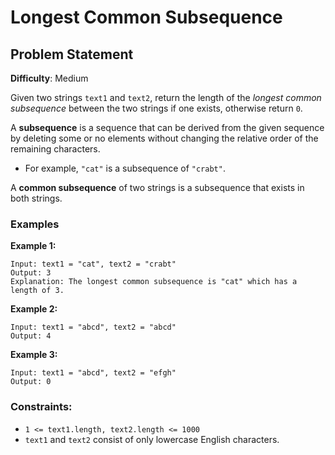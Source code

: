 # Longest Common Subsequence

## Problem Statement

**Difficulty**: Medium

Given two strings `text1` and `text2`, return the length of the *longest common subsequence* between the two strings if one exists, otherwise return `0`.

A **subsequence** is a sequence that can be derived from the given sequence by deleting some or no elements without changing the relative order of the remaining characters.
- For example, `"cat"` is a subsequence of `"crabt"`.

A **common subsequence** of two strings is a subsequence that exists in both strings.

### Examples

**Example 1:**
```
Input: text1 = "cat", text2 = "crabt" 
Output: 3 
Explanation: The longest common subsequence is "cat" which has a length of 3.
```

**Example 2:**
```
Input: text1 = "abcd", text2 = "abcd"
Output: 4
```

**Example 3:**
```
Input: text1 = "abcd", text2 = "efgh"
Output: 0
```

### Constraints:
- `1 <= text1.length, text2.length <= 1000`
- `text1` and `text2` consist of only lowercase English characters.

